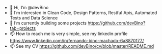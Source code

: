 - 👋 Hi, I’m @devBino
- 👀 I’m interested in Clean Code, Design Patterns, Restful Apis, Automated Tests and Data Science
- 🌱 I’m currently building some projects https://github.com/devBino?tab=projects
- 📫 How to reach me is very simple, see my linkedin profile https://www.linkedin.com/in/fernando-bino-machado-6a8870177/
- 📫 See my CV https://github.com/devBino/cv/blob/master/README.md
